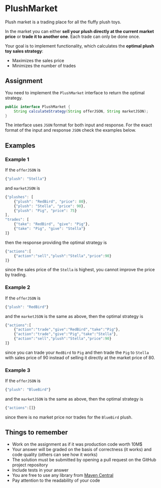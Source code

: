 # PlushMarket

Plush market is a trading place for all the fluffy plush toys.

In the market you can either **sell your plush directly at the current market price** 
or **trade it to another one**.
Each trade can only be done once.

Your goal is to implement functionality, which calculates the 
**optimal plush toy sales strategy**:
- Maximizes the sales price
- Minimizes the number of trades

## Assignment

You need to implement the `PlushMarket` interface to return the optimal strategy.

```java
public interface PlushMarket {
    String calculateStrategy(String offerJSON, String marketJSON);
}
```

The interface uses `JSON` format for both input and response. 
For the exact format of the input and response `JSON`
check the examples below.

## Examples

### Example 1

If the `offerJSON` is

```js
{"plush": "Stella"}
```

and `marketJSON` is

```js
{"plushes": [
    {"plush": "RedBird", "price": 80},
    {"plush": "Stella", "price": 90},
    {"plush": "Pig", "price": 75}
],
"trades": [
    {"take": "RedBird", "give": "Pig"},
    {"take": "Pig", "give": "Stella"}
]}
```

then the response providing the optimal strategy is

```js
{"actions":[
    {"action":"sell","plush":"Stella","price":90}
]}
```

since the sales price of the `Stella` is highest, you cannot improve the price by trading.

### Example 2

If the `offerJSON` is

```js
{"plush": "RedBird"}
```

and the `marketJSON` is the same as above, then the optimal strategy is

```js
{"actions":[
    {"action":"trade","give":"RedBird","take":"Pig"},
    {"action":"trade","give":"Pig","take":"Stella"},
    {"action":"sell","plush":"Stella","price":90}
]}
```

since you can trade your `RedBird` to `Pig` and then trade the `Pig` to `Stella` 
with sales price of 90 instead of
selling it directly at the market price of 80.

### Example 3

If the `offerJSON` is

```js
{"plush": "BlueBird"}
```
and the `marketJSON` is the same as above, then the optimal strategy is

```js
{"actions":[]}
```

since there is no market price nor trades for the `BlueBird` plush.

## Things to remember

- Work on the assignment as if it was production code worth 10M$
- Your answer will be graded on the basis of correctness (it works) and code quality (others can see how it works)
- The solution must be submitted by opening a pull request on the GitHub project repository
- Include tests in your answer
- You are free to use any library from [Maven Central]
- Pay attention to the readability of your code

[Maven Central]: http://search.maven.org/
